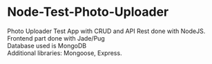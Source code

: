 # Node-Test-Photo-Uploader
Photo Uploader Test App with CRUD and API Rest done with NodeJS.   
Frontend part done with Jade/Pug  
Database used is MongoDB  
Additional libraries: Mongoose, Express.
